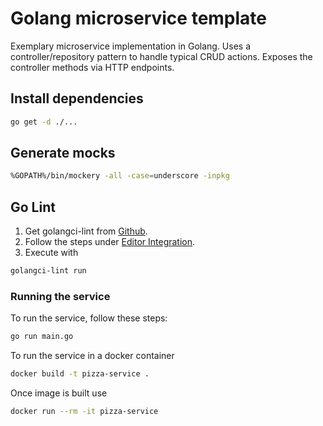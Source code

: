 # Golang microservice template

Exemplary microservice implementation in Golang.
Uses a controller/repository pattern to handle typical CRUD actions.
Exposes the controller methods via HTTP endpoints.


## Install dependencies

```bash
go get -d ./...
```

## Generate mocks

```bash
%GOPATH%/bin/mockery -all -case=underscore -inpkg
```

## Go Lint

1. Get golangci-lint from [Github](https://github.com/golangci/golangci-lint).
2. Follow the steps under [Editor Integration](https://github.com/golangci/golangci-lint#editor-integration).
3. Execute with

```bash
golangci-lint run
```

### Running the service

To run the service, follow these steps:

```bash
go run main.go
```

To run the service in a docker container

```bash
docker build -t pizza-service .
```

Once image is built use

```bash
docker run --rm -it pizza-service
```
